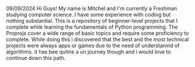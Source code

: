 09/09/2024
Hi Guys! My name is Mitchel and I'm currently a Freshman studying computer science.
I have some experience with coding but nothing substantial.
This is a repository of beginner-level projects that I complete while learning the fundamentals of Python programming.
The Proprojs cover a wide range of basic topics and require some proficiency to complete.
While doing this i discovered that the best and the most technical projects were always apps or games due to the need of understanind of algorithms.
it has bee quitne a un journey though and i wouId love to continue down this path.
